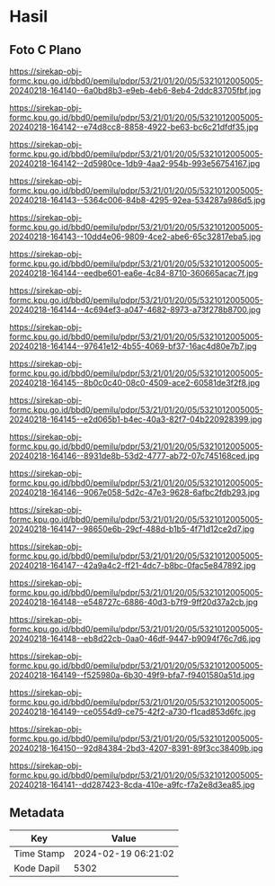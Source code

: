 # Hasil

## Foto C Plano

https://sirekap-obj-formc.kpu.go.id/bbd0/pemilu/pdpr/53/21/01/20/05/5321012005005-20240218-164140--6a0bd8b3-e9eb-4eb6-8eb4-2ddc83705fbf.jpg

https://sirekap-obj-formc.kpu.go.id/bbd0/pemilu/pdpr/53/21/01/20/05/5321012005005-20240218-164142--e74d8cc8-8858-4922-be63-bc6c21dfdf35.jpg

https://sirekap-obj-formc.kpu.go.id/bbd0/pemilu/pdpr/53/21/01/20/05/5321012005005-20240218-164142--2d5980ce-1db9-4aa2-954b-993e56754167.jpg

https://sirekap-obj-formc.kpu.go.id/bbd0/pemilu/pdpr/53/21/01/20/05/5321012005005-20240218-164143--5364c006-84b8-4295-92ea-534287a986d5.jpg

https://sirekap-obj-formc.kpu.go.id/bbd0/pemilu/pdpr/53/21/01/20/05/5321012005005-20240218-164143--10dd4e06-9809-4ce2-abe6-65c32817eba5.jpg

https://sirekap-obj-formc.kpu.go.id/bbd0/pemilu/pdpr/53/21/01/20/05/5321012005005-20240218-164144--eedbe601-ea6e-4c84-8710-360665acac7f.jpg

https://sirekap-obj-formc.kpu.go.id/bbd0/pemilu/pdpr/53/21/01/20/05/5321012005005-20240218-164144--4c694ef3-a047-4682-8973-a73f278b8700.jpg

https://sirekap-obj-formc.kpu.go.id/bbd0/pemilu/pdpr/53/21/01/20/05/5321012005005-20240218-164144--97641e12-4b55-4069-bf37-16ac4d80e7b7.jpg

https://sirekap-obj-formc.kpu.go.id/bbd0/pemilu/pdpr/53/21/01/20/05/5321012005005-20240218-164145--8b0c0c40-08c0-4509-ace2-60581de3f2f8.jpg

https://sirekap-obj-formc.kpu.go.id/bbd0/pemilu/pdpr/53/21/01/20/05/5321012005005-20240218-164145--e2d065b1-b4ec-40a3-82f7-04b220928399.jpg

https://sirekap-obj-formc.kpu.go.id/bbd0/pemilu/pdpr/53/21/01/20/05/5321012005005-20240218-164146--8931de8b-53d2-4777-ab72-07c745168ced.jpg

https://sirekap-obj-formc.kpu.go.id/bbd0/pemilu/pdpr/53/21/01/20/05/5321012005005-20240218-164146--9067e058-5d2c-47e3-9628-6afbc2fdb293.jpg

https://sirekap-obj-formc.kpu.go.id/bbd0/pemilu/pdpr/53/21/01/20/05/5321012005005-20240218-164147--98650e6b-29cf-488d-b1b5-4f71d12ce2d7.jpg

https://sirekap-obj-formc.kpu.go.id/bbd0/pemilu/pdpr/53/21/01/20/05/5321012005005-20240218-164147--42a9a4c2-ff21-4dc7-b8bc-0fac5e847892.jpg

https://sirekap-obj-formc.kpu.go.id/bbd0/pemilu/pdpr/53/21/01/20/05/5321012005005-20240218-164148--e548727c-6886-40d3-b7f9-9ff20d37a2cb.jpg

https://sirekap-obj-formc.kpu.go.id/bbd0/pemilu/pdpr/53/21/01/20/05/5321012005005-20240218-164148--eb8d22cb-0aa0-46df-9447-b9094f76c7d6.jpg

https://sirekap-obj-formc.kpu.go.id/bbd0/pemilu/pdpr/53/21/01/20/05/5321012005005-20240218-164149--f525980a-6b30-49f9-bfa7-f9401580a51d.jpg

https://sirekap-obj-formc.kpu.go.id/bbd0/pemilu/pdpr/53/21/01/20/05/5321012005005-20240218-164149--ce0554d9-ce75-42f2-a730-f1cad853d6fc.jpg

https://sirekap-obj-formc.kpu.go.id/bbd0/pemilu/pdpr/53/21/01/20/05/5321012005005-20240218-164150--92d84384-2bd3-4207-8391-89f3cc38409b.jpg

https://sirekap-obj-formc.kpu.go.id/bbd0/pemilu/pdpr/53/21/01/20/05/5321012005005-20240218-164141--dd287423-8cda-410e-a9fc-f7a2e8d3ea85.jpg


## Metadata

| Key        | Value               |
| ---------- | ------------------- |
| Time Stamp | 2024-02-19 06:21:02 |
| Kode Dapil | 5302                |



